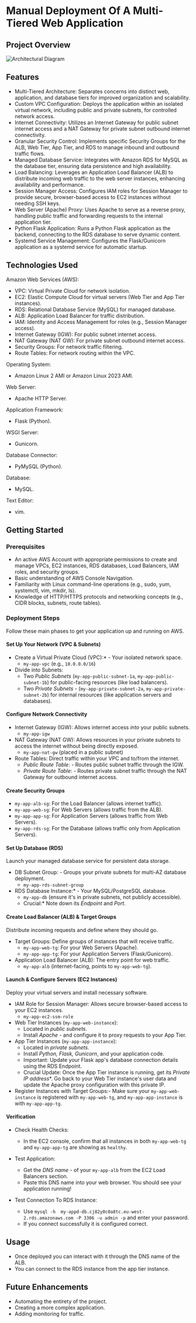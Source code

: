 # Manual Deployment Of A Multi-Tiered Web Application 

## Project Overview

![Architectural Diagram](docs/architectural-diagram.png)

## Features

 * Multi-Tiered Architecture: Separates concerns into distinct web, application, and database tiers for improved organization and scalability.
 * Custom VPC Configuration: Deploys the application within an isolated virtual network, including public and private subnets, for controlled network access.
 * Internet Connectivity: Utilizes an Internet Gateway for public subnet internet access and a NAT Gateway for private subnet outbound internet connectivity.
 * Granular Security Control: Implements specific Security Groups for the ALB, Web Tier, App Tier, and RDS to manage inbound and outbound traffic flows.
 * Managed Database Service: Integrates with Amazon RDS for MySQL as the database tier, ensuring data persistence and high availability.
 * Load Balancing: Leverages an Application Load Balancer (ALB) to distribute incoming web traffic to the web server instances, enhancing availability and performance.
 * Session Manager Access: Configures IAM roles for Session Manager to provide secure, browser-based access to EC2 instances without needing SSH keys.
 * Web Server (Apache) Proxy: Uses Apache to serve as a reverse proxy, handling public traffic and forwarding requests to the internal application tier.
 * Python Flask Application: Runs a Python Flask application as the backend, connecting to the RDS database to serve dynamic content.
 * Systemd Service Management: Configures the Flask/Gunicorn application as a systemd service for automatic startup.

## Technologies Used
Amazon Web Services (AWS):
 - VPC: Virtual Private Cloud for network isolation.
 - EC2: Elastic Compute Cloud for virtual servers (Web Tier and App Tier instances).
 - RDS: Relational Database Service (MySQL) for managed database.
 - ALB: Application Load Balancer for traffic distribution.
 - IAM: Identity and Access Management for roles (e.g., Session Manager access).
 - Internet Gateway (IGW): For public subnet internet access.
 - NAT Gateway (NAT GW): For private subnet outbound internet access.
 - Security Groups: For network traffic filtering.
 - Route Tables: For network routing within the VPC.

Operating System:
 - Amazon Linux 2 AMI or Amazon Linux 2023 AMI.

Web Server:
 - Apache HTTP Server.

Application Framework:
 - Flask (Python).

WSGI Server:
 - Gunicorn.

Database Connector:
 - PyMySQL (Python).

Database:
 - MySQL.

Text Editor:
 - vim.

## Getting Started

### Prerequisites 

 - An active AWS Account with appropriate permissions to create and manage VPCs, EC2 instances, RDS databases, Load Balancers, IAM roles, and security groups.
 - Basic understanding of AWS Console Navigation.
 - Familiarity with Linux command-line operations (e.g., sudo, yum, systemctl, vim, mkdir, ls).
 - Knowledge of HTTP/HTTPS protocols and networking concepts (e.g., CIDR blocks, subnets, route tables).

### Deployment Steps

Follow these main phases to get your application up and running on AWS.

#### Set Up Your Network (VPC & Subnets)

 - Create a Virtual Private Cloud (VPC):* - Your isolated network space.
    - `my-app-vpc` (e.g., `10.0.0.0/16`)
 - Divide into Subnets:
    - Two *Public Subnets*  (`my-app-public-subnet-1a`, `my-app-public-subnet-1b`) for public-facing resources (like load balancers).
    - Two *Private Subnets* - (`my-app-private-subnet-2a`, `my-app-private-subnet-2b`) for internal resources (like application servers and databases).

#### Configure Network Connectivity

 - Internet Gateway (IGW): Allows internet access *into* your public subnets.
    - `my-app-igw`
 - NAT Gateway (NAT GW): Allows resources in your private subnets to access the internet without being directly exposed.
    - `my-app-nat-gw` (placed in a public subnet)
 - Route Tables: Direct traffic within your VPC and to/from the internet.
    - *Public Route Table*: - Routes public subnet traffic through the IGW.
    - *Private Route Table*: - Routes private subnet traffic through the NAT Gateway for outbound internet access.

#### Create Security Groups

 - `my-app-alb-sg`: For the Load Balancer (allows internet traffic).
 - `my-app-web-sg`: For Web Servers (allows traffic from the ALB).
 - `my-app-app-sg`: For Application Servers (allows traffic from Web Servers).
 - `my-app-rds-sg`: For the Database (allows traffic only from Application Servers).

#### Set Up Database (RDS)

Launch your managed database service for persistent data storage.

 - DB Subnet Group: - Groups your private subnets for multi-AZ database deployment.
    - `my-app-rds-subnet-group`
 - RDS Database Instance:* - Your MySQL/PostgreSQL database.
    - `my-app-db` (ensure it's in private subnets, not publicly accessible).
    - Crucial:* Note down its *Endpoint* and *Port*.

#### Create Load Balancer (ALB) & Target Groups

Distribute incoming requests and define where they should go.

 - Target Groups: Define groups of instances that will receive traffic.
    - `my-app-web-tg`: For your Web Servers (Apache).
    - `my-app-app-tg`: For your Application Servers (Flask/Gunicorn).
 - Application Load Balancer (ALB): The entry point for web traffic.
    - `my-app-alb` (internet-facing, points to `my-app-web-tg`).

#### Launch & Configure Servers (EC2 Instances)

Deploy your virtual servers and install necessary software.

 - IAM Role for Session Manager: Allows secure browser-based access to your EC2 instances.
    - `my-app-ec2-ssm-role`
 - Web Tier Instances (`my-app-web-instance`):
    - Located in *public subnets*.
    - Install *Apache* - and configure it to proxy requests to your App Tier.
 - App Tier Instances (`my-app-app-instance`):
    - Located in *private subnets*.
    - Install *Python, Flask, Gunicorn*, and your application code.
    - Important: Update your Flask app's database connection details using the RDS Endpoint.
    - Crucial Update: Once the App Tier instance is running, get its *Private IP address**. Go back to your Web Tier instance's user data and update the Apache proxy configuration with this private IP.
 - Register Instances with Target Groups:- Make sure your `my-app-web-instance` is registered with `my-app-web-tg`, and `my-app-app-instance` is with `my-app-app-tg`.

#### Verification

 - Check Health Checks: 
    - In the EC2 console, confirm that all instances in both `my-app-web-tg` and `my-app-app-tg` are showing as `healthy`.

 - Test Application:
    - Get the *DNS name* - of your `my-app-alb` from the EC2 Load Balancers section.
    - Paste this DNS name into your web browser. You should see your application running!

 - Test Connection To RDS Instance:
    - Use `mysql -h  my-appd-db.cj82y0c0a8tc.eu-west-2.rds.amazonaws.com -P 3306 -u admin -p` and enter your password.
    - If you connect successfully it is configured correct.

## Usage 

 - Once deployed you can interact with it through the DNS name of the ALB.
 - You can connect to the RDS instance from the app tier instance.

## Future Enhancements

 - Automating the entirety of the project.
 - Creating a more complex application.
 - Adding monitoring for traffic.